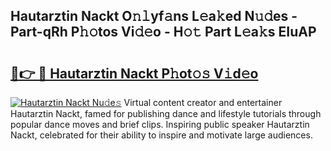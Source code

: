 ## Hautarztin Nackt O𝚗𝚕yf𝚊ns L𝚎a𝚔ed N𝚞𝚍es - Part-qRh P𝚑𝚘tos Vi𝚍𝚎o - H𝚘𝚝 Part L𝚎a𝚔s EIuAP

# <h2><a href="http://kfc5uzr.oniu.top/?m=Hautarztin+Nackt">🔗👉 🔴 Hautarztin Nackt P𝚑ot𝚘𝚜 V𝚒d𝚎o</a></h2>

[![Hautarztin Nackt Nu𝚍e𝚜](https://i.imgur.com/0qMVB7G.gif)](http://kfc5uzr.oniu.top/?m=Hautarztin+Nackt)
Virtual content creator and entertainer Hautarztin Nackt, famed for publishing dance and lifestyle tutorials through popular dance moves and brief clips. Inspiring public speaker Hautarztin Nackt, celebrated for their ability to inspire and motivate large audiences.  
